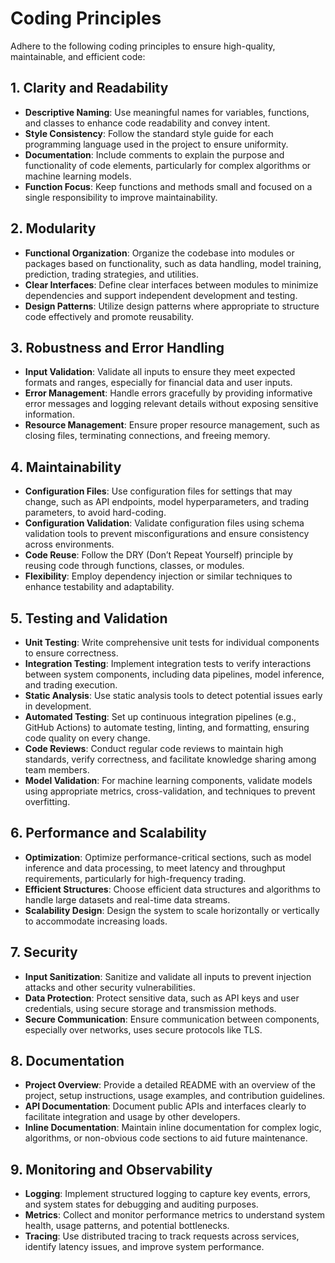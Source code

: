 # Coding Principles

Adhere to the following coding principles to ensure high-quality, maintainable, and efficient code:

## 1. Clarity and Readability
- **Descriptive Naming**: Use meaningful names for variables, functions, and classes to enhance code readability and convey intent.
- **Style Consistency**: Follow the standard style guide for each programming language used in the project to ensure uniformity.
- **Documentation**: Include comments to explain the purpose and functionality of code elements, particularly for complex algorithms or machine learning models.
- **Function Focus**: Keep functions and methods small and focused on a single responsibility to improve maintainability.

## 2. Modularity
- **Functional Organization**: Organize the codebase into modules or packages based on functionality, such as data handling, model training, prediction, trading strategies, and utilities.
- **Clear Interfaces**: Define clear interfaces between modules to minimize dependencies and support independent development and testing.
- **Design Patterns**: Utilize design patterns where appropriate to structure code effectively and promote reusability.

## 3. Robustness and Error Handling
- **Input Validation**: Validate all inputs to ensure they meet expected formats and ranges, especially for financial data and user inputs.
- **Error Management**: Handle errors gracefully by providing informative error messages and logging relevant details without exposing sensitive information.
- **Resource Management**: Ensure proper resource management, such as closing files, terminating connections, and freeing memory.

## 4. Maintainability
- **Configuration Files**: Use configuration files for settings that may change, such as API endpoints, model hyperparameters, and trading parameters, to avoid hard-coding.
- **Configuration Validation**: Validate configuration files using schema validation tools to prevent misconfigurations and ensure consistency across environments.
- **Code Reuse**: Follow the DRY (Don’t Repeat Yourself) principle by reusing code through functions, classes, or modules.
- **Flexibility**: Employ dependency injection or similar techniques to enhance testability and adaptability.

## 5. Testing and Validation
- **Unit Testing**: Write comprehensive unit tests for individual components to ensure correctness.
- **Integration Testing**: Implement integration tests to verify interactions between system components, including data pipelines, model inference, and trading execution.
- **Static Analysis**: Use static analysis tools to detect potential issues early in development.
- **Automated Testing**: Set up continuous integration pipelines (e.g., GitHub Actions) to automate testing, linting, and formatting, ensuring code quality on every change.
- **Code Reviews**: Conduct regular code reviews to maintain high standards, verify correctness, and facilitate knowledge sharing among team members.
- **Model Validation**: For machine learning components, validate models using appropriate metrics, cross-validation, and techniques to prevent overfitting.

## 6. Performance and Scalability
- **Optimization**: Optimize performance-critical sections, such as model inference and data processing, to meet latency and throughput requirements, particularly for high-frequency trading.
- **Efficient Structures**: Choose efficient data structures and algorithms to handle large datasets and real-time data streams.
- **Scalability Design**: Design the system to scale horizontally or vertically to accommodate increasing loads.

## 7. Security
- **Input Sanitization**: Sanitize and validate all inputs to prevent injection attacks and other security vulnerabilities.
- **Data Protection**: Protect sensitive data, such as API keys and user credentials, using secure storage and transmission methods.
- **Secure Communication**: Ensure communication between components, especially over networks, uses secure protocols like TLS.

## 8. Documentation
- **Project Overview**: Provide a detailed README with an overview of the project, setup instructions, usage examples, and contribution guidelines.
- **API Documentation**: Document public APIs and interfaces clearly to facilitate integration and usage by other developers.
- **Inline Documentation**: Maintain inline documentation for complex logic, algorithms, or non-obvious code sections to aid future maintenance.

## 9. Monitoring and Observability
- **Logging**: Implement structured logging to capture key events, errors, and system states for debugging and auditing purposes.
- **Metrics**: Collect and monitor performance metrics to understand system health, usage patterns, and potential bottlenecks.
- **Tracing**: Use distributed tracing to track requests across services, identify latency issues, and improve system performance.
